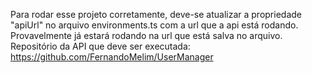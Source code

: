 Para rodar esse projeto corretamente, deve-se atualizar a propriedade "apiUrl" no arquivo environments.ts com a url que a api está rodando. Provavelmente já estará rodando na url que está salva no arquivo. Repositório da API que deve ser executada: https://github.com/FernandoMelim/UserManager
